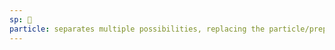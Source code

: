 ```yaml
---
sp: 󱤇
particle: separates multiple possibilities, replacing the particle/preposition
---
```

<!-- my course's lesson on anu used to be called "anu (it's fucked up)". this was because, at the time, i thought that anu was this very poorly defined thing that everyone was using in lots of different conflicting ways and it was like the wild west! i thought this mostly because there's a tendency where people just don't want to even try to teach anu, because they are so unsure of themselves and their own usage. when i got around to making my course, i felt as if i needed to define anu all on my own, like there was no real usage behind it.

what i've later discovered, though, is that almost everyone uses anu the same way. i can try and try to find examples of anyone who uses it differently than how my course describes it and it's hard! there are very *slight* differences, such as some people putting anu *before* particles instead of replacing them with anu. but like, ultimately everyone is using anu very similarly. 

if you currently are or ever become a skilled toki pona speaker who spends your time teaching others, im pleading with you to please just teach anu. it's not that scary. -->
